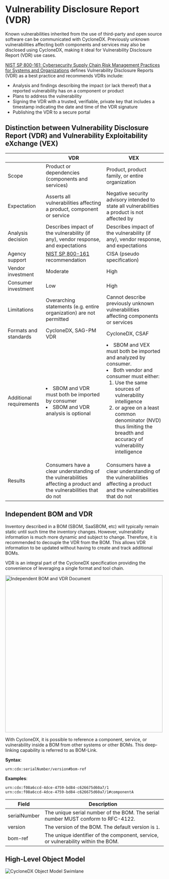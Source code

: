# Vulnerability Disclosure Report (VDR)

Known vulnerabilities inherited from the use of third-party and open source software can be communicated with CycloneDX. 
Previously unknown vulnerabilities affecting both components and services may also be disclosed using CycloneDX, making 
it ideal for Vulnerability Disclosure Report (VDR) use cases.

[NIST SP 800-161: Cybersecurity Supply Chain Risk Management Practices for Systems and Organizations](https://csrc.nist.gov/publications/detail/sp/800-161/rev-1/final) 
defines Vulnerability Disclosure Reports (VDR) as a best practice and recommends VDRs include:

- Analysis and findings describing the impact (or lack thereof) that a reported vulnerability has on a component or product
- Plans to address the vulnerability
- Signing the VDR with a trusted, verifiable, private key that includes a timestamp indicating the date and time of the VDR signature
- Publishing the VDR to a secure portal

## Distinction between Vulnerability Disclosure Report (VDR) and Vulnerability Exploitability eXchange (VEX)

|                         | VDR                                                                                                                 | VEX                                                                                                                                                                                                                                                                                                                |
|-------------------------|---------------------------------------------------------------------------------------------------------------------|--------------------------------------------------------------------------------------------------------------------------------------------------------------------------------------------------------------------------------------------------------------------------------------------------------------------|
| Scope                   | Product or dependencies (components and services)                                                                   | Product, product family, or entire organization                                                                                                                                                                                                                                                                    |
| Expectation             | Asserts all vulnerabilities affecting a product, component or service                                               | Negative security advisory intended to state all vulnerabilities a product is not affected by                                                                                                                                                                                                                      |
| Analysis decision       | Describes impact of the vulnerability (if any), vendor response, and expectations                                   | Describes impact of the vulnerability (if any), vendor response, and expectations                                                                                                                                                                                                                                  |
| Agency support          | [NIST SP 800-161](https://csrc.nist.gov/publications/detail/sp/800-161/rev-1/final) recommendation                  | CISA (pseudo specification)                                                                                                                                                                                                                                                                                        |
| Vendor investment       | Moderate                                                                                                            | High                                                                                                                                                                                                                                                                                                               |
| Consumer investment     | Low                                                                                                                 | High                                                                                                                                                                                                                                                                                                               | 
| Limitations             | Overarching statements (e.g. entire organization) are not permitted                                                 | Cannot describe previously unknown vulnerabilities affecting components or services                                                                                                                                                                                                                                |
| Formats and standards   | CycloneDX, SAG-PM VDR                                                                                               | CycloneDX, CSAF                                                                                                                                                                                                                                                                                                    |
| Additional requirements | <li>SBOM and VDR must both be imported by consumer</li><li>SBOM and VDR analysis is optional</li>                   | <li>SBOM and VEX must both be imported and analyzed by consumer.</li><li>Both vendor and consumer must either: <ol><li>Use the same sources of vulnerability intelligence</li><li>or agree on a least common denominator (NVD) thus limiting the breadth and accuracy of vulnerability intelligence</li></ol></li> |
| Results                 | Consumers have a clear understanding of the vulnerabilities affecting a product and the vulnerabilities that do not | Consumers have a clear understanding of the vulnerabilities affecting a product and the vulnerabilities that do not                                                                                                                                                                                                |

## Independent BOM and VDR
Inventory described in a BOM (SBOM, SaaSBOM, etc) will typically remain static until such time the inventory changes.
However, vulnerability information is much more dynamic and subject to change. Therefore, it is recommended to decouple
the VDR from the BOM. This allows VDR information to be updated without having to create and track additional BOMs.

VDR is an integral part of the CycloneDX specification providing the convenience of leveraging a single format and tool chain.

<img src="https://cyclonedx.org/theme/assets/images/vdrbom.svg" width="500" alt="Independent BOM and VDR Document">

With CycloneDX, it is possible to reference a component, service, or vulnerability inside a BOM from other systems or
other BOMs. This deep-linking capability is referred to as BOM-Link.

**Syntax**:
```
urn:cdx:serialNumber/version#bom-ref
```

**Examples**:
```
urn:cdx:f08a6ccd-4dce-4759-bd84-c626675d60a7/1
urn:cdx:f08a6ccd-4dce-4759-bd84-c626675d60a7/1#componentA
```

| Field        | Description |
| ------------ | ----------- |
| serialNumber | The unique serial number of the BOM. The serial number MUST conform to RFC-4122. |
| version      | The version of the BOM. The default version is `1`. |
| bom-ref      | The unique identifier of the component, service, or vulnerability within the BOM. |


## High-Level Object Model
![CycloneDX Object Model Swimlane](https://cyclonedx.org/theme/assets/images/CycloneDX-Object-Model-Swimlane.svg)

